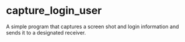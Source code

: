 # capture_login_user
A simple program that captures a screen shot and login information and sends it to a designated receiver.
